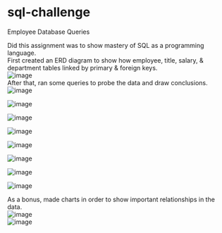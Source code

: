 # sql-challenge
Employee Database Queries

Did this assignment was to show mastery of SQL as a programming language.<br />
First created an ERD diagram to show how employee, title, salary, & department tables linked by primary & foreign keys.<br />
![image](https://github.com/KotR9001/sql-challenge/assets/57807780/95f8b7a2-bc1f-4af0-bbcf-8f734e7e4a57)
<br />
After that, ran some queries to probe the data and draw conclusions.<br />
![image](https://github.com/KotR9001/sql-challenge/assets/57807780/62f96f7d-c967-4e3b-abe3-c28ac3d38286)<br />

![image](https://github.com/KotR9001/sql-challenge/assets/57807780/8101f9e2-3465-49b6-8e55-25faf21526fc)<br />

![image](https://github.com/KotR9001/sql-challenge/assets/57807780/39c3c74d-9ccd-4150-a678-e2295b50fa2e)<br />

![image](https://github.com/KotR9001/sql-challenge/assets/57807780/04fb96a2-632a-4f04-8faf-8baae4b2468b)<br />

![image](https://github.com/KotR9001/sql-challenge/assets/57807780/8c469806-5d9d-42f7-86f6-bfa44760d3eb)<br />

![image](https://github.com/KotR9001/sql-challenge/assets/57807780/9874f839-a7f4-4e7d-a0d7-d5f382e8fb56)<br />

![image](https://github.com/KotR9001/sql-challenge/assets/57807780/81160c94-d298-4b4f-bc0d-c80a94be1623)<br />

![image](https://github.com/KotR9001/sql-challenge/assets/57807780/7ad5aecc-7f1c-4fff-a2cc-5c49098ee1cd)<br />

As a bonus, made charts in order to show important relationships in the data.<br />
![image](https://github.com/KotR9001/sql-challenge/assets/57807780/03e941e4-c647-4fdd-8dac-e1440a40c13f)<br />
![image](https://github.com/KotR9001/sql-challenge/assets/57807780/e877fefa-0dee-4060-9c99-8dcb1d29fdac)<br />
